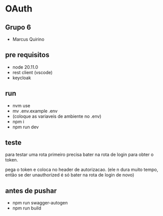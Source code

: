 # OAuth

## Grupo 6

- Marcus Quirino

## pre requisitos

- node 20.11.0
- rest client (vscode)
- keycloak

## run

- nvm use
- mv .env.example .env
- (coloque as variaveis de ambiente no .env)
- npm i
- npm run dev

## teste

para testar uma rota primeiro precisa bater na rota de login para obter o token.

pega o token e coloca no header de autorizacao. (ele n dura muito tempo, então se der unauthorized é
só bater na rota de login de novo)

## antes de pushar

- npm run swagger-autogen
- npm run build
